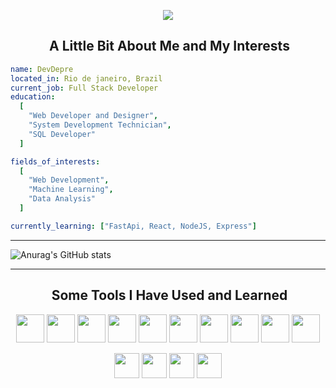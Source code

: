 <p align="center">
  <img src="https://capsule-render.vercel.app/api?type=waving&color=gradient&text=Hello!&height=100&section=header"/>
</p>

<h2 align="center">  &nbsp;A Little Bit About Me and My Interests</h2>

```yaml
name: DevDepre
located_in: Rio de janeiro, Brazil
current_job: Full Stack Developer
education:
  [
    "Web Developer and Designer",
    "System Development Technician",
    "SQL Developer"
  ]

fields_of_interests:
  [
    "Web Development",
    "Machine Learning",
    "Data Analysis"
  ]

currently_learning: ["FastApi, React, NodeJS, Express"]
```

----

![Anurag's GitHub stats](https://github-readme-stats.vercel.app/api?username=DevDepre&show_icons=true&theme=dark)

----
<h2 align="center"> &nbsp;Some Tools I Have Used and Learned</h2>
<p align="center">
    <img src="https://cdn.jsdelivr.net/gh/devicons/devicon@latest/icons/javascript/javascript-original.svg" class="javascript" width="45" height="45"/>
    <img src="https://cdn.jsdelivr.net/gh/devicons/devicon@latest/icons/typescript/typescript-original.svg" class="typescript" width="45" height="45"/>
    <img src="https://cdn.jsdelivr.net/gh/devicons/devicon@latest/icons/python/python-plain.svg" class="python" width="45" height="45"/>
    <img src="https://cdn.jsdelivr.net/gh/devicons/devicon@latest/icons/fastapi/fastapi-original.svg" class="fastapi" width="45" height="45"/>
    <img src="https://cdn.jsdelivr.net/gh/devicons/devicon@latest/icons/linux/linux-original.svg" class="linux" width="45" height="45"/>
    <img src="https://cdn.jsdelivr.net/gh/devicons/devicon@latest/icons/archlinux/archlinux-original.svg" class="archlinux" width="45" height="45" />
    <img src="https://cdn.jsdelivr.net/gh/devicons/devicon@latest/icons/neovim/neovim-original.svg" class="nvim" width="45" height="45"/>
    <img src="https://cdn.jsdelivr.net/gh/devicons/devicon@latest/icons/vscode/vscode-original.svg" class="vscode" width="45" height="45"/>
    <img src="https://cdn.jsdelivr.net/gh/devicons/devicon@latest/icons/git/git-original.svg" class="git" width="45" height="45"/>
    <img src="https://cdn.jsdelivr.net/gh/devicons/devicon@latest/icons/mysql/mysql-original-wordmark.svg" class="mysql" width="45" height="45"/>
</p>

<p align="center">
    <a href="https://www.instagram.com/d3v_depre/?next=%2F" style="text-decoration: none; display: inline-block;">
        <img height="40" src="https://cdn2.iconfinder.com/data/icons/social-icons-33/128/Instagram-256.png" />
    </a>
    <a href="https://www.tiktok.com/@programador_depressivo" style="text-decoration: none; display: inline-block;">
        <img height="40" src="https://cdn4.iconfinder.com/data/icons/social-media-flat-7/64/Social-media_Tiktok-256.png" />
    </a>
    <a href="https://www.youtube.com/@Dev_Depre" style="text-decoration: none; display: inline-block;">
        <img height="40" src="https://cdn4.iconfinder.com/data/icons/logos-and-brands/512/395_Youtube_logo-256.png" />
    </a>
    <a href="https://www.linkedin.com/in/seu-usuario" style="text-decoration: none; display: inline-block;">
        <img height="40" src="https://cdn1.iconfinder.com/data/icons/logotypes/32/square-linkedin-256.png" />
    </a>
</p>

